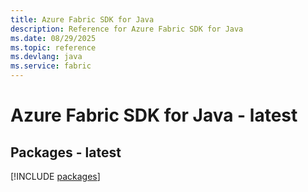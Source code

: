```yaml
---
title: Azure Fabric SDK for Java
description: Reference for Azure Fabric SDK for Java
ms.date: 08/29/2025
ms.topic: reference
ms.devlang: java
ms.service: fabric
---
```

# Azure Fabric SDK for Java - latest
## Packages - latest
[!INCLUDE [packages](fabric-index.md)]
